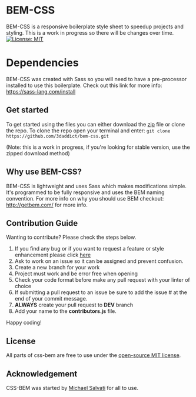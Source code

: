 # BEM-CSS
BEM-CSS is a responsive boilerplate style sheet to speedup projects and styling. This is a work in progress so there will be changes over time.
[![License: MIT](https://img.shields.io/badge/License-MIT-blue.svg)](https://opensource.org/licenses/MIT) 
# Dependencies 

BEM-CSS was created with Sass so you will need to have a pre-processor installed to use this boilerplate. Check out this link for more info: https://sass-lang.com/install

## Get started

To get started using the files you can either download the [zip](https://github.com/3daddict/bem-css/archive/master.zip) file or clone the repo.
To clone the repo open your terminal and enter: `git clone https://github.com/3daddict/bem-css.git`

(Note: this is a work in progress, if you're looking for stable version, use the zipped download method)

## Why use BEM-CSS?

BEM-CSS is lightweight and uses Sass which makes modifications simple. It's programmed to be fully responsive and uses the BEM naming convention. For more info on why you should use BEM checkout: http://getbem.com/ for more info.

##  Contribution Guide

Wanting to contribute? Please check the steps below.

 1. If you find any bug or if you want to request a feature or style enhancement please click [here](https://github.com/3daddict/bem-css/issues/new/choose)
 2. Ask to work on an issue so it can be assigned and prevent confusion.
 3. Create a new branch for your work
 4. Project must work and be error free when opening
 5. Check your code format before make any pull request with your linter of choice
 6. If submitting a pull request to an issue be sure to add the issue # at the end of your commit message.
 7. **ALWAYS** create your pull request to **DEV** branch
 8. Add your name to the **contributors.js** file.

Happy coding!

## License
All parts of css-bem are free to use under the [open-source MIT license](https://github.com/3daddict/bem-css/blob/master/LICENSE).

## Acknowledgement

CSS-BEM was started by [Michael Salvati](https://www.linkedin.com/in/msalvati/)  for all to use.